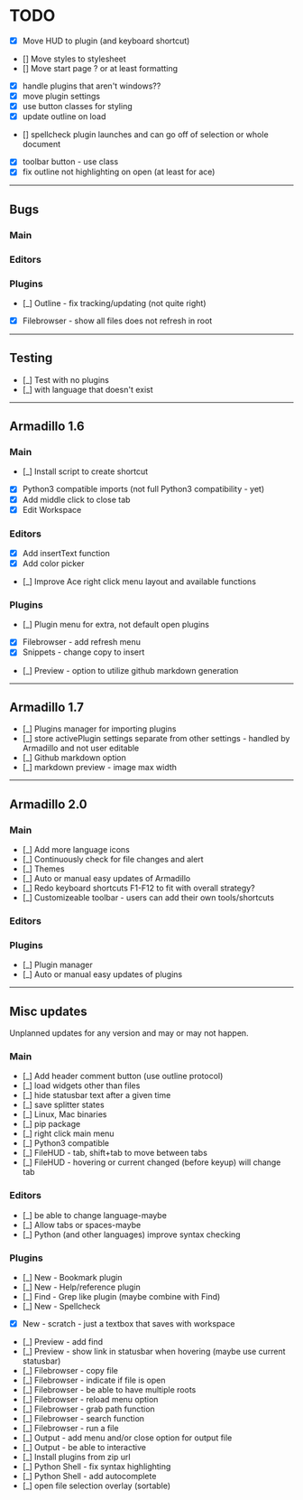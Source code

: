 # TODO

- [x] Move HUD to plugin (and keyboard shortcut)
- [] Move styles to stylesheet
- [] Move start page ? or at least formatting
- [x] handle plugins that aren't windows??
- [x] move plugin settings
- [x] use button classes for styling
- [x] update outline on load
- [] spellcheck plugin launches and can go off of selection or whole document
- [x] toolbar button - use class
- [x] fix outline not highlighting on open (at least for ace)

---
## Bugs
### Main

### Editors

### Plugins
- [_] Outline - fix tracking/updating (not quite right)
- [x] Filebrowser - show all files does not refresh in root

---
## Testing
- [_] Test with no plugins
- [_] with language that doesn't exist

---
## Armadillo 1.6
### Main
- [_] Install script to create shortcut
- [x] Python3 compatible imports (not full Python3 compatibility - yet)
- [x] Add middle click to close tab
- [x] Edit Workspace

### Editors
- [x] Add insertText function
- [x] Add color picker
- [_] Improve Ace right click menu layout and available functions

### Plugins
- [_] Plugin menu for extra, not default open plugins
- [x] Filebrowser - add refresh menu
- [x] Snippets - change copy to insert
- [_] Preview - option to utilize github markdown generation

---
## Armadillo 1.7
- [_] Plugins manager for importing plugins
- [_] store activePlugin settings separate from other settings - handled by Armadillo and not user editable
- [_] Github markdown option
- [_] markdown preview - image max width

---
## Armadillo 2.0
### Main
- [_] Add more language icons
- [_] Continuously check for file changes and alert
- [_] Themes
- [_] Auto or manual easy updates of Armadillo
- [_] Redo keyboard shortcuts F1-F12 to fit with overall strategy?
- [_] Customizeable toolbar - users can add their own tools/shortcuts

### Editors

### Plugins
- [_] Plugin manager
- [_] Auto or manual easy updates of plugins

---
## Misc updates
Unplanned updates for any version and may or may not happen.

### Main
- [_] Add header comment button (use outline protocol)
- [_] load widgets other than files
- [_] hide statusbar text after a given time
- [_] save splitter states
- [_] Linux, Mac binaries
- [_] pip package
- [_] right click main menu
- [_] Python3 compatible
- [_] FileHUD - tab, shift+tab to move between tabs
- [_] FileHUD - hovering or current changed (before keyup) will change tab

### Editors
- [_] be able to change language-maybe
- [_] Allow tabs or spaces-maybe
- [_] Python (and other languages) improve syntax checking

### Plugins
- [_] New - Bookmark plugin
- [_] New - Help/reference plugin
- [_] Find - Grep like plugin (maybe combine with Find)
- [_] New - Spellcheck
- [x] New - scratch - just a textbox that saves with workspace
- [_] Preview - add find
- [_] Preview - show link in statusbar when hovering (maybe use current statusbar)
- [_] Filebrowser - copy file
- [_] Filebrowser - indicate if file is open
- [_] Filebrowser - be able to have multiple roots
- [_] Filebrowser - reload menu option
- [_] Filebrowser - grab path function
- [_] Filebrowser - search function
- [_] Filebrowser - run a file
- [_] Output - add menu and/or close option for output file
- [_] Output - be able to interactive
- [_] Install plugins from zip url
- [_] Python Shell - fix syntax highlighting
- [_] Python Shell - add autocomplete
- [_] open file selection overlay (sortable)